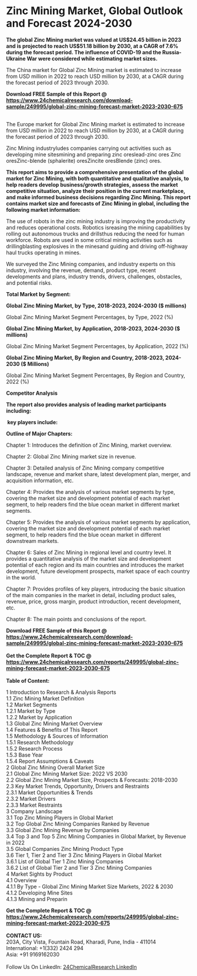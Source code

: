 <h1>Zinc Mining Market, Global Outlook and Forecast 2024-2030</h1><p><strong>The global Zinc Mining market was valued at US$24.45 billion in 2023 and is projected to reach US$51.18 billion by 2030, at a CAGR of 7.6% during the forecast period. The influence of COVID-19 and the Russia-Ukraine War were considered while estimating market sizes.</strong></p><p>
</p><p>The China market for Global Zinc Mining market is estimated to increase from USD million in 2022 to reach USD million by 2030, at a CAGR during the forecast period of 2023 through 2030.</p><div><b>Download FREE Sample of this Report @ 
            <a href="https://www.24chemicalresearch.com/download-sample/249995/global-zinc-mining-forecast-market-2023-2030-675">
            https://www.24chemicalresearch.com/download-sample/249995/global-zinc-mining-forecast-market-2023-2030-675</a></b></div><br><p>
</p><p>The Europe market for Global Zinc Mining market is estimated to increase from USD million in 2022 to reach USD million by 2030, at a CAGR during the forecast period of 2023 through 2030.</p><p>
</p><p>Zinc Mining industryludes companies carrying out activities such as developing mine sitesmining and preparing zinc oreslead-zinc ores Zinc oresZinc-blende (sphalerite) oresZincite oresBlende (zinc) ores.</p><p>
</p><p></p><p>
<strong>This report aims to provide a comprehensive presentation of the global market for Zinc Mining, with both quantitative and qualitative analysis, to help readers develop business/growth strategies, assess the market competitive situation, analyze their position in the current marketplace, and make informed business decisions regarding Zinc Mining. This report contains market size and forecasts of Zinc Mining in global, including the following market information:</strong></p><p>
</p><p>
</p><p>The use of robots in the zinc mining industry is improving the productivity and reduces operational costs. Robotics isreasing the mining capabilities by rolling out autonomous trucks and drillsthus reducing the need for human workforce. Robots are used in some critical mining activities such as drillingblasting explosives in the minesand guiding and driving off-highway haul trucks operating in mines.</p><p>
We surveyed the Zinc Mining companies, and industry experts on this industry, involving the revenue, demand, product type, recent developments and plans, industry trends, drivers, challenges, obstacles, and potential risks.</p><p>
<strong>Total Market by Segment:</strong></p><p>
</p><p><strong>Global Zinc Mining Market, by Type, 2018-2023, 2024-2030 ($ millions)</strong></p><p>
Global Zinc Mining Market Segment Percentages, by Type, 2022 (%)</p><p>
</p><p>
</p><p><strong>Global Zinc Mining Market, by Application, 2018-2023, 2024-2030 ($ millions)</strong></p><p>
Global Zinc Mining Market Segment Percentages, by Application, 2022 (%)</p><p>
</p><p>
</p><p><strong>Global Zinc Mining Market, By Region and Country, 2018-2023, 2024-2030 ($ Millions)</strong></p><p>
Global Zinc Mining Market Segment Percentages, By Region and Country, 2022 (%)</p><p>
</p><p>
<strong>Competitor Analysis</strong></p><p>
<strong>The report also provides analysis of leading market participants including:</strong></p><p>
</p><p>
<strong> key players include:</strong></p><p>
</p><p>
</p><p><strong>Outline of Major Chapters:</strong></p><p>
Chapter 1: Introduces the definition of Zinc Mining, market overview.</p><p>
Chapter 2: Global Zinc Mining market size in revenue.</p><p>
Chapter 3: Detailed analysis of Zinc Mining company competitive landscape, revenue and market share, latest development plan, merger, and acquisition information, etc.</p><p>
Chapter 4: Provides the analysis of various market segments by type, covering the market size and development potential of each market segment, to help readers find the blue ocean market in different market segments.</p><p>
Chapter 5: Provides the analysis of various market segments by application, covering the market size and development potential of each market segment, to help readers find the blue ocean market in different downstream markets.</p><p>
Chapter 6: Sales of Zinc Mining in regional level and country level. It provides a quantitative analysis of the market size and development potential of each region and its main countries and introduces the market development, future development prospects, market space of each country in the world.</p><p>
Chapter 7: Provides profiles of key players, introducing the basic situation of the main companies in the market in detail, including product sales, revenue, price, gross margin, product introduction, recent development, etc.</p><p>
Chapter 8: The main points and conclusions of the report.</p><div><b>Download FREE Sample of this Report @ 
            <a href="https://www.24chemicalresearch.com/download-sample/249995/global-zinc-mining-forecast-market-2023-2030-675">
            https://www.24chemicalresearch.com/download-sample/249995/global-zinc-mining-forecast-market-2023-2030-675</a></b></div><br><div><b>Get the Complete Report & TOC @ 
            <a href="https://www.24chemicalresearch.com/reports/249995/global-zinc-mining-forecast-market-2023-2030-675">
            https://www.24chemicalresearch.com/reports/249995/global-zinc-mining-forecast-market-2023-2030-675</a></b></div><br>
            <b>Table of Content:</b><p>1 Introduction to Research & Analysis Reports<br />
    1.1 Zinc Mining Market Definition<br />
    1.2 Market Segments<br />
        1.2.1 Market by Type<br />
        1.2.2 Market by Application<br />
    1.3 Global Zinc Mining Market Overview<br />
    1.4 Features & Benefits of This Report<br />
    1.5 Methodology & Sources of Information<br />
        1.5.1 Research Methodology<br />
        1.5.2 Research Process<br />
        1.5.3 Base Year<br />
        1.5.4 Report Assumptions & Caveats<br />
2 Global Zinc Mining Overall Market Size<br />
    2.1 Global Zinc Mining Market Size: 2022 VS 2030<br />
    2.2 Global Zinc Mining Market Size, Prospects & Forecasts: 2018-2030<br />
    2.3 Key Market Trends, Opportunity, Drivers and Restraints<br />
        2.3.1 Market Opportunities & Trends<br />
        2.3.2 Market Drivers<br />
        2.3.3 Market Restraints<br />
3 Company Landscape<br />
    3.1 Top Zinc Mining Players in Global Market<br />
    3.2 Top Global Zinc Mining Companies Ranked by Revenue<br />
    3.3 Global Zinc Mining Revenue by Companies<br />
    3.4 Top 3 and Top 5 Zinc Mining Companies in Global Market, by Revenue in 2022<br />
    3.5 Global Companies Zinc Mining Product Type<br />
    3.6 Tier 1, Tier 2 and Tier 3 Zinc Mining Players in Global Market<br />
        3.6.1 List of Global Tier 1 Zinc Mining Companies<br />
        3.6.2 List of Global Tier 2 and Tier 3 Zinc Mining Companies<br />
4 Market Sights by Product<br />
    4.1 Overview<br />
        4.1.1 By Type - Global Zinc Mining Market Size Markets, 2022 & 2030<br />
        4.1.2 Developing Mine Sites<br />
        4.1.3 Mining and Preparin</p><div><b>Get the Complete Report & TOC @ 
            <a href="https://www.24chemicalresearch.com/reports/249995/global-zinc-mining-forecast-market-2023-2030-675">
            https://www.24chemicalresearch.com/reports/249995/global-zinc-mining-forecast-market-2023-2030-675</a></b></div><br><b>CONTACT US:</b><br>
            203A, City Vista, Fountain Road, Kharadi, Pune, India - 411014<br>
            International: +1(332) 2424 294<br>
            Asia: +91 9169162030 <br><br>
            Follow Us On LinkedIn: <a href="https://www.linkedin.com/company/24chemicalresearch/">24ChemicalResearch LinkedIn</a>